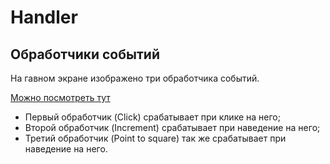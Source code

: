 # Handler
## Обработчики событий
На гавном экране изображено три обработчика событий.

[Можно посмотреть тут](ramimink73.github.io/handler/)
- Первый обработчик (Click) срабатывает при клике на него;
- Второй обработчик (Increment) срабатывает при наведение на него;
- Третий обработчик (Point to square) так же срабатывает при наведение на него.
